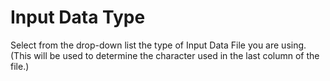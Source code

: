 # Input Data Type

Select from the drop-down list the type of Input Data File you are
using. (This will be used to determine the character used in the last
column of the file.)
